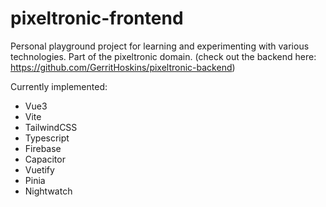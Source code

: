 # pixeltronic-frontend

Personal playground project for learning and experimenting with various technologies.
Part of the pixeltronic domain. (check out the backend here: https://github.com/GerritHoskins/pixeltronic-backend)

Currently implemented:
- Vue3
- Vite
- TailwindCSS
- Typescript
- Firebase
- Capacitor
- Vuetify
- Pinia
- Nightwatch
